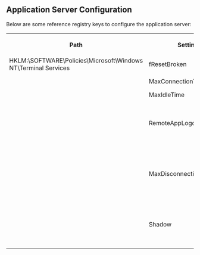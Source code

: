 ## Application Server Configuration

Below are some reference registry keys to configure the application server:

<table>
      <tr>
         <th data-column="0">
            <div>
               <p>Path</p>
            </div>
         </th>
         <th data-column="1">
           <div>
             <p>Setting</p>
          </div>
         <th data-column="2">
            <div>
               <p>Value</p>
            </div>
         </th>
         <th data-column="3">
           <div>
             <p>Comment</p>
           </div>
         </th>
      </tr>
      <tr>
         <td colspan="1">HKLM:\SOFTWARE\Policies\Microsoft\Windows NT\Terminal Services</td>
         <td colspan="1">fResetBroken</td>
         <td colspan="1">1 (DWORD)</td>
         <td colspan="1">Ends the session after disconnect.</td>
      </tr>
      <tr>
         <td colspan="1"></td>
         <td colspan="1">MaxConnectionTime</td>
         <td colspan="1">(DWORD)</td>
         <td colspan="1"><a href="https://www.windows-security.org/b78a6c9be6ee3ba31d2e1737274f91ea/set-time-limit-for-active-remote-desktop-services-sessions">Max RDP session time</a></td>
      </tr>
      <tr>
         <td colspan="1"></td>
         <td colspan="1">MaxIdleTime</td>
         <td colspan="1">(DWORD)</td>
         <td colspan="1"><a href="https://www.windows-security.org/cbeb2d81ac9f076b0cdde53077328afb/set-time-limit-for-active-but-idle-remote-desktop-services-sessions">Max RDP idle time</a></td>
      </tr>
      <tr>
         <td colspan="1"></td>
         <td colspan="1">RemoteAppLogoffTimeLimit</td>
         <td colspan="1">(DWORD)</td>
         <td colspan="1"><a href="https://www.windows-security.org/f133e6f0d1e4b6906129f6075ab87bfc/set-time-limit-for-logoff-of-remoteapp-sessions">Specifies how long the RDP session will stay alive after closing the application windows(s)</a></td>
      </tr>
      <tr>
         <td colspan="1"></td>
         <td colspan="1">MaxDisconnectionTime</td>
         <td colspan="1">(DWORD)</td>
         <td colspan="1"><a href="https://www.windows-security.org/666d6d71daa691cfa387b9c885da1f3d/set-time-limit-for-disconnected-sessions">Specifies how long the RDP session will stay alive and be reconnected to if the user disconnects</a></td>
      </tr>
      <tr>
         <td colspan="1"></td>
         <td colspan="1">Shadow</td>
         <td colspan="1">4(DWORD)</td>
         <td colspan="1"><a href="https://www.windows-security.org/d1cb44a0c8fa4a101929e6cb9b67e656/set-rules-for-remote-control-of-remote-desktop-services-user">Allow viewing a users RDP session via mstsc /shadow:{session-id} /noConsentPrompt</a></td>
      </tr>
</table>